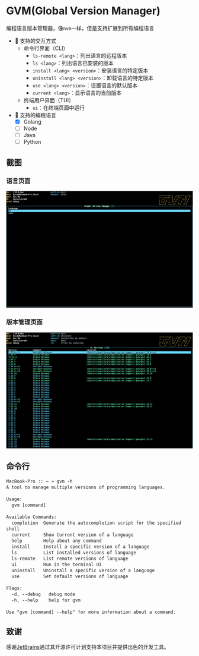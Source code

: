 # GVM(Global Version Manager)
编程语言版本管理器，像`nvm`一样，但是支持扩展到所有编程语言

* 🚀 支持的交互方式
  * 命令行界面（CLI）
    * `ls-remote <lang>`：列出语言的远程版本
    * `ls <lang>`：列出语言已安装的版本
    * `install <lang> <version>`：安装语言的特定版本
    * `uninstall <lang> <version>`：卸载语言的特定版本
    * `use <lang> <version>`：设置语言的默认版本
    * `current <lang>`：显示语言的当前版本
  * 终端用户界面（TUI）
    * `ui`：在终端页面中运行
* 🚀 支持的编程语言
  * [x] Golang
  * [ ] Node
  * [ ] Java
  * [ ] Python

## 截图
### 语言页面
![languages](assets/languages.png)

### 版本管理页面
![language-versions](assets/language-versions.png)

## 命令行
```shell
MacBook-Pro :: ~ » gvm -h
A tool to manage multiple versions of programming languages.

Usage:
  gvm [command]

Available Commands:
  completion  Generate the autocompletion script for the specified shell
  current     Show Current version of a language
  help        Help about any command
  install     Install a specific version of a language
  ls          List installed versions of language
  ls-remote   List remote versions of language
  ui          Run in the terminal UI
  uninstall   Uninstall a specific version of a language
  use         Set default versions of language

Flags:
  -d, --debug   debug mode
  -h, --help    help for gvm

Use "gvm [command] --help" for more information about a command.
```

## 致谢
感谢[JetBrains](https://www.jetbrains.com/)通过其开源许可计划支持本项目并提供出色的开发工具。